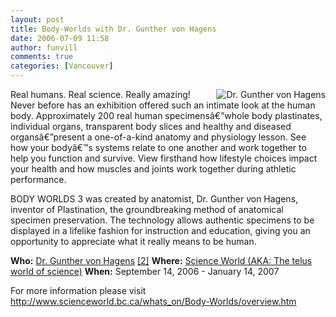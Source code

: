 ```yaml
---
layout: post
title: Body-Worlds with Dr. Gunther von Hagens
date: 2006-07-09 11:58
author: funvill
comments: true
categories: [Vancouver]
---
```

<img src="/blog/wp-content/uploads/2006/07/bodyworlds.gif" id="image29" alt="Dr. Gunther von Hagens" align="right" />
Real humans. Real science. Really amazing!
Never before has an exhibition offered such an intimate look at the human body. Approximately 200 real human specimensâ€”whole body plastinates, individual organs, transparent body slices and healthy and diseased organsâ€”present a one-of-a-kind anatomy and physiology lesson. See how your bodyâ€™s systems relate to one another and work together to help you function and survive. View firsthand how lifestyle choices impact your health and how muscles and joints work together during athletic performance.

BODY WORLDS 3 was created by anatomist, Dr. Gunther von Hagens, inventor of Plastination, the groundbreaking method of anatomical specimen preservation. The technology allows authentic specimens to be displayed in a lifelike fashion for instruction and education, giving you an opportunity to appreciate what it really means to be human.

<strong>Who:</strong> <a href="http://en.wikipedia.org/wiki/Gunther_von_Hagens">Dr. Gunther von Hagens</a> <a href="http://www.koerperwelten.de/">[2]</a>
<strong>Where:</strong> <a href="http://www.scienceworld.bc.ca/">Science World (AKA: The telus world of science)</a>
<strong>When:</strong> September 14, 2006 - January 14, 2007

For more information please visit
<a href="http://www.scienceworld.bc.ca/whats_on/Body-Worlds/overview.htm">http://www.scienceworld.bc.ca/whats_on/Body-Worlds/overview.htm</a>
